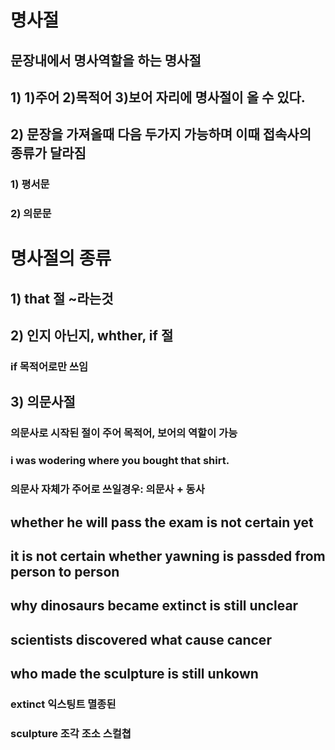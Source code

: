 # 명사절
## 문장내에서 명사역할을 하는 명사절 

## 1) 1)주어 2)목적어 3)보어 자리에 명사절이 올 수 있다.

## 2) 문장을 가져올때 다음 두가지 가능하며 이때 접속사의 종류가 달라짐
### 1) 평서문
### 2) 의문문

# 명사절의 종류
## 1) that 절 ~라는것
## 2) 인지 아닌지, whther, if 절
### if 목적어로만 쓰임
## 3) 의문사절
### 의문사로 시작된 절이 주어 목적어, 보어의 역할이 가능
### i was wodering where you bought that shirt. 
### 의문사 자체가 주어로 쓰일경우: 의문사 + 동사


## whether he will pass the exam is not certain yet

## it is not certain whether yawning is passded from person to person

## why dinosaurs became extinct is still unclear 

## scientists discovered what cause  cancer

## who made the sculpture is still unkown 

### extinct 익스팅트 멸종된

### sculpture 조각 조소 스컬쳡

### 


